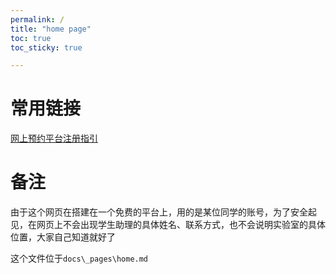 ```yaml
---
permalink: /
title: "home page"
toc: true
toc_sticky: true

---
```


# 常用链接

[网上预约平台注册指引](https://neutrino3316.github.io/balyspusys/docs/sign-up-tutorials/)

# 备注

由于这个网页在搭建在一个免费的平台上，用的是某位同学的账号，为了安全起见，在网页上不会出现学生助理的具体姓名、联系方式，也不会说明实验室的具体位置，大家自己知道就好了



这个文件位于`docs\_pages\home.md`

